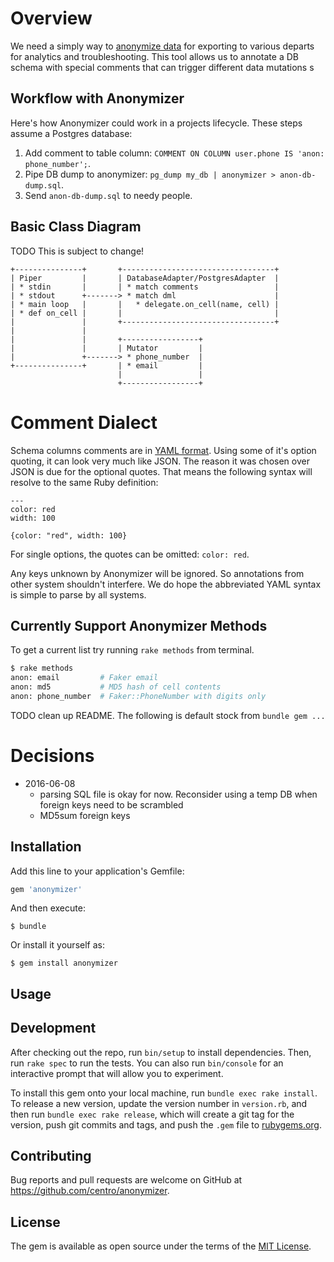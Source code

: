 # Overview

We need a simply way to [anonymize data](https://en.wikipedia.org/wiki/Data_anonymization)
for exporting to various departs for analytics and troubleshooting.  This tool
allows us to annotate a DB schema with special comments that can trigger
different data mutations s

## Workflow with Anonymizer

Here's how Anonymizer could work in a projects lifecycle. These steps assume a
Postgres database:

1. Add comment to table column: `COMMENT ON COLUMN user.phone IS 'anon: phone_number';`.
2. Pipe DB dump to anonymizer: `pg_dump my_db | anonymizer > anon-db-dump.sql`.
3. Send `anon-db-dump.sql` to needy people.


## Basic Class Diagram

TODO This is subject to change!

    +---------------+       +----------------------------------+
    | Piper         |       | DatabaseAdapter/PostgresAdapter  |
    | * stdin       |       | * match comments                 |
    | * stdout      +-------> * match dml                      |
    | * main loop   |       |   * delegate.on_cell(name, cell) |
    | * def on_cell |       |                                  |
    |               |       +----------------------------------+
    |               |
    |               |       +-----------------+
    |               |       | Mutator         |
    |               +-------> * phone_number  |
    +---------------+       | * email         |
                            |                 |
                            +-----------------+

# Comment Dialect

Schema columns comments are in [YAML format](http://www.yaml.org/start.html).
Using some of it's option quoting, it can look very much like JSON. The reason
it was chosen over JSON is due for the optional quotes. That means the following
syntax will resolve to the same Ruby definition:

```
---
color: red
width: 100
```

```
{color: "red", width: 100}
```

For single options, the quotes can be omitted: `color: red`.

Any keys unknown by Anonymizer will be ignored. So annotations from other system
shouldn't interfere. We do hope the abbreviated YAML syntax is simple to parse
by all systems.

## Currently Support Anonymizer Methods

To get a current list try running `rake methods` from terminal.

```sh
$ rake methods
anon: email         # Faker email
anon: md5           # MD5 hash of cell contents
anon: phone_number  # Faker::PhoneNumber with digits only
```

TODO clean up README. The following is default stock from `bundle gem ...`


# Decisions
- 2016-06-08
  - parsing SQL file is okay for now. Reconsider using a temp DB when
    foreign keys need to be scrambled
  - MD5sum foreign keys


## Installation

Add this line to your application's Gemfile:

```ruby
gem 'anonymizer'
```

And then execute:

    $ bundle

Or install it yourself as:

    $ gem install anonymizer

## Usage


## Development

After checking out the repo, run `bin/setup` to install dependencies. Then, run
`rake spec` to run the tests. You can also run `bin/console` for an interactive
prompt that will allow you to experiment.

To install this gem onto your local machine, run `bundle exec rake install`. To
release a new version, update the version number in `version.rb`, and then run
`bundle exec rake release`, which will create a git tag for the version, push
git commits and tags, and push the `.gem` file to
[rubygems.org](https://rubygems.org).

## Contributing

Bug reports and pull requests are welcome on GitHub at
https://github.com/centro/anonymizer.


## License

The gem is available as open source under the terms of the [MIT
License](http://opensource.org/licenses/MIT).

